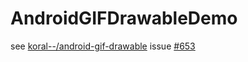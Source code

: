 # AndroidGIFDrawableDemo
see [koral--/android-gif-drawable](https://github.com/koral--/android-gif-drawable) issue [#653](https://github.com/koral--/android-gif-drawable/issues/653)
